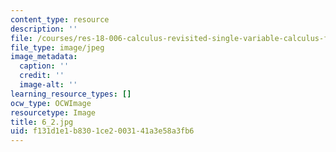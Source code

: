 ```yaml
---
content_type: resource
description: ''
file: /courses/res-18-006-calculus-revisited-single-variable-calculus-fall-2010/f131d1e1b8301ce2003141a3e58a3fb6_6_2.jpg
file_type: image/jpeg
image_metadata:
  caption: ''
  credit: ''
  image-alt: ''
learning_resource_types: []
ocw_type: OCWImage
resourcetype: Image
title: 6_2.jpg
uid: f131d1e1-b830-1ce2-0031-41a3e58a3fb6
---
```

